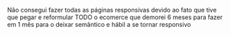 Não consegui fazer todas as páginas responsivas devido ao fato que tive que pegar e reformular TODO o ecomerce que demorei 6 meses para fazer em 1 mês para o deixar semântico e hábil a se tornar responsivo
